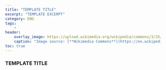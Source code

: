 ```yaml
---
title: "TEMPLATE TITLE"
excerpt: "TEMPLATE EXCERPT"
category: ENG
tags:
    - 
header:
    overlay_image: https://upload.wikimedia.org/wikipedia/commons/3/35/Sky_spectral_karyotype.png
    caption: "Image source: [**Wikimedia Commons**](https://en.wikipedia.org/wiki/Karyotype#/media/File:Sky_spectral_karyotype.png)"
toc: true
---
```

### TEMPLATE TITLE
